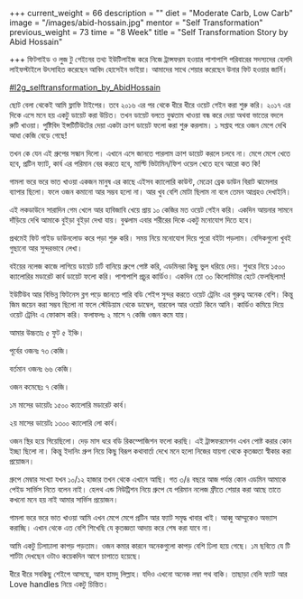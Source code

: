 +++
current_weight = 66
description = ""
diet = "Moderate Carb, Low Carb"
image = "/images/abid-hossain.jpg"
mentor = "Self Transformation"
previous_weight = 73
time = "8 Week"
title = "Self Transformation Story by Abid Hossain"

+++
ফিটগাইড ও লুজ টু গেইনের তথ্য ইউটিলাইজ করে নিজে ট্রান্সফরম হওয়ার পাশাপাশি পরিবারের সদস্যদের হেলদি লাইফস্টাইলে উৎসাহিত করেছেন আবিদ হোসেইন ভাইয়া। আমাদের সাথে শেয়ার করেছেন উনার ফিট হওয়ার জার্নি।

[#l2g_selftransformation_by_AbidHossain](https://www.facebook.com/hashtag/l2g_selftransformation_by_abidhossain?__eep__=6&__cft__\[0\]=AZXUrfpTt9Wl7pW5xbjkRuAkwVUr-ExkyLTX3ZOrE8uh5_IuLaMBkqTYgpNa8tAhhkjxeNA3TKeVmEES1E1TMHQ_S957A8wvXeT3Ncp0FagO78IvYTw_rSGBHOqjPYOdcyKfbLuQUpq5WyJLDHmm23F3BH2MdUwPZXfIhCCTdXSIXHQ60b69bwylsuqZ5glPM78&__tn__=*NK-R)

ছোট বেলা থেকেই আমি ফ্লাফি টাইপের। তবে ২০১৬ এর পর থেকে ধীরে ধীরে ওয়েট গেইন করা শুরু করি। ২০১৭ এর দিকে এসে মনে হয় একটু ডায়েট করা উচিত। তখন ডায়েট বলতে বুঝতাম খাওয়া বন্ধ করে দেয়া অথবা ভাতের বদলে রুটি খাওয়া। পুষ্টিবিদ ইন্সটিটিউটের দেয়া একটা ক্রাশ ডায়েট ফলো করা শুরু করলাম। ১ সপ্তাহ পরে ওজন মেপে দেখি আধা কেজি বেড়ে গেছে!

তখন কে যেন এই গ্রুপের সন্ধান দিলো। এখানে এসে জানতে পারলাম ক্রাশ ডায়েট করলে চলবে না। মেপে মেপে খেতে হবে, প্রটিন ফ্যাট, কার্ব এর পরিমান বের করতে হবে, মাল্টি ভিটামিন/ফিশ ওয়েল খেতে হবে আরো কত কি!

গামলা ভরে ভরে ভাত খাওয়া একজন মানুষ এর কাছে এইসব ক্যালোরি কাউন্ট, মেক্রো ব্রেক ডাউন বিরাট ঝামেলার ব্যাপার ছিলো। ফলে ওজন কমানো আর সম্ভব হলো না। আর খুব বেশি মোটা ছিলাম না বলে তেমন আগ্রহও দেখাইনি।

এই লকডাউনে সারাদিন গেম খেলে আর হাবিজাবি খেয়ে প্রায় ১০ কেজির মত ওয়েট গেইন করি। একদিন আয়নার সামনে দাঁড়িয়ে দেখি আমাকে বুইড়া বুইড়া দেখা যায়। বুঝলাম এবার শরীরের দিকে একটু মনোযোগ দিতে হবে।

প্রথমেই ফিট গাইড ডাউনলোড করে পড়া শুরু করি। সময় নিয়ে মনোযোগ দিয়ে পুরো বইটা পড়লাম। বেসিকগুলো খুবই গুছানো আর সুন্দরভাবে লেখা।

বইয়ের নলেজ কাজে লাগিয়ে ডায়েট চার্ট বানিয়ে গ্রুপে পোষ্ট করি, এডমিনরা কিছু ভুল ধরিয়ে দেয়। শুধরে নিয়ে ১৫০০ ক্যালোরির মডারেট কার্ব ডায়েট ফলো করি। পাশাপাশি প্রচুর কার্ডিও। একদিন তো ৩০ কিলোমিটার হেটে ফেলছিলাম!

ইউটিউব আর বিভিন্ন ফিটনেস ব্লগ পড়ে জানতে পারি বডি শেইপ সুন্দর করতে ওয়েট ট্রেনিং এর গুরুত্ব অনেক বেশি। কিন্তু জিম জয়েন করা সম্ভব ছিলো না ফলে স্টেডিয়াম থেকে ডাম্বেল, বারবেল আর ওয়েট কিনে আনি। কার্ডিও কমিয়ে দিয়ে ওয়েট ট্রেনিং এ ফোকাস করি। ফলাফলঃ ২ মাসে ৭ কেজি ওজন কমে যায়।

আমার উচ্চতাঃ ৫ ফুট ৫ ইঞ্চি।

পূর্বের ওজনঃ ৭৩ কেজি।

বর্তমান ওজনঃ ৬৬ কেজি।

ওজন কমেছেঃ ৭ কেজি।

১ম মাসের ডায়েটঃ ১৫০০ ক্যালোরি মডারেট কার্ব।

২য় মাসের ডায়েটঃ ১৩০০ ক্যালোরি লো কার্ব।

ওজন স্থির হয়ে গিয়েছিলো। দেড় মাস ধরে বডি রিকম্পোজিশন ফলো করছি। এই ট্রান্সফরমেশন এখন পোষ্ট করার কোন ইচ্ছা ছিলো না। কিন্তু ইদানিং গ্রুপ নিয়ে কিছু বিরূপ কথাবার্তা দেখে মনে হলো নিজের যায়গা থেকে কৃতজ্ঞতা স্বীকার করা প্রয়োজন।

গ্রুপে মেম্বার সংখ্যা যখন ১০/১২ হাজার তখন থেকে এখানে আছি। গত ৩/৪ বছরে আজ পর্যন্ত কোন এডমিন আমাকে পেইড সার্ভিস নিতে বলেন নাই। হেলথ এন্ড নিউট্রিশন নিয়ে গ্রুপে যে পরিমান নলেজ ফ্রীতে শেয়ার করা আছে তাতে কখনো মনে হয় নাই আমার সার্ভিস প্রয়োজন।

গামলা ভরে ভরে ভাত খাওয়া আমি এখন মেপে মেপে প্রটিন আর ফ্যাট সমৃদ্ধ খাবার খাই। আব্বু আম্মুকেও অভ্যাস করাচ্ছি। এখান থেকে এত বেশি শিখেছি যে কৃতজ্ঞতা আদায় করে শেষ করা যাবে না।

আমি একটু ঢিলাঢালা কাপড় পড়তাম। ওজন কমার কারনে অনেকগুলো কাপড় বেশি ঢিলা হয়ে গেছে। ১ম ছবিতে যে টি শার্টটা দেখছেন ওটাও কয়েকদিন আগে চাপাতে হয়েছে।

ধীরে ধীরে সবকিছু শেইপে আসছে, আল হামদু লিল্লাহ। যদিও এখনো অনেক লম্বা পথ বাকি। তাছাড়া বেলি ফ্যাট আর Love handles নিয়ে একটু চিন্তিত। 